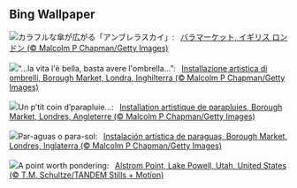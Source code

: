 ## Bing Wallpaper
![](https://www.bing.com/th?id=OHR.UmbrellaDay_JA-JP2687142465_UHD.jpg&w=1000)カラフルな傘が広がる「アンブレラスカイ」:&nbsp;&ensp;[バラマーケット, イギリス ロンドン (© Malcolm P Chapman/Getty Images)](https://www.bing.com/th?id=OHR.UmbrellaDay_JA-JP2687142465_UHD.jpg)
<br><br/>
![](https://www.bing.com/th?id=OHR.UmbrellaDay_IT-IT1405781799_UHD.jpg&w=1000)“...la vita l'è bella, basta avere l'ombrella...”:&nbsp;&ensp;[Installazione artistica di ombrelli, Borough Market, Londra, Inghilterra (© Malcolm P Chapman/Getty Images)](https://www.bing.com/th?id=OHR.UmbrellaDay_IT-IT1405781799_UHD.jpg)
<br><br/>
![](https://www.bing.com/th?id=OHR.UmbrellaDay_FR-FR6755683409_UHD.jpg&w=1000)Un p’tit coin d’parapluie...:&nbsp;&ensp;[Installation artistique de parapluies, Borough Market, Londres, Angleterre (© Malcolm P Chapman/Getty Images)](https://www.bing.com/th?id=OHR.UmbrellaDay_FR-FR6755683409_UHD.jpg)
<br><br/>
![](https://www.bing.com/th?id=OHR.UmbrellaDay_ES-ES9589999908_UHD.jpg&w=1000)Par-aguas o para-sol:&nbsp;&ensp;[Instalación artística de paraguas, Borough Market, Londres, Inglaterra (© Malcolm P Chapman/Getty Images)](https://www.bing.com/th?id=OHR.UmbrellaDay_ES-ES9589999908_UHD.jpg)
<br><br/>
![](https://www.bing.com/th?id=OHR.AlstromPoint_EN-GB5387097476_UHD.jpg&w=1000)A point worth pondering:&nbsp;&ensp;[Alstrom Point, Lake Powell, Utah, United States (© T.M. Schultze/TANDEM Stills + Motion)](https://www.bing.com/th?id=OHR.AlstromPoint_EN-GB5387097476_UHD.jpg)
<br><br/>
